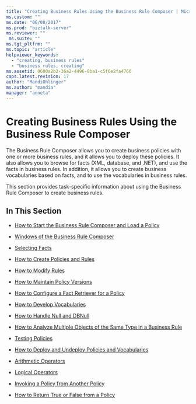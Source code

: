```yaml
---
title: "Creating Business Rules Using the Business Rule Composer | Microsoft Docs"
ms.custom: ""
ms.date: "06/08/2017"
ms.prod: "biztalk-server"
ms.reviewer: ""
 ms.suite: ""
ms.tgt_pltfrm: ""
ms.topic: "article"
helpviewer_keywords: 
  - "creating, business rules"
  - "business rules, creating"
ms.assetid: 0600a2b2-36a2-4496-8ba1-c5f6e2fa4760
caps.latest.revision: 17
author: "MandiOhlinger"
ms.author: "mandia"
manager: "anneta"
---
```

# Creating Business Rules Using the Business Rule Composer
The Business Rule Composer allows you to create business policies with one or more business rules, and it allows you to deploy these policies. It also allows you to browse for facts (XML, database, and .NET), and use the facts in business rules. In addition, it allows you to create business vocabularies based on facts, and to use the vocabularies in business rules.  
  
 This section provides task-specific information about using the Business Rule Composer to create business rules.  
  
## In This Section  
  
-   [How to Start the Business Rule Composer and Load a Policy](../core/how-to-start-the-business-rule-composer-and-load-a-policy.md)  
  
-   [Windows of the Business Rule Composer](../core/windows-of-the-business-rule-composer.md)  
  
-   [Selecting Facts](../core/selecting-facts.md)  
  
-   [How to Create Policies and Rules](../core/how-to-create-policies-and-rules.md)  
  
-   [How to Modify Rules](../core/how-to-modify-rules.md)  
  
-   [How to Maintain Policy Versions](../core/how-to-maintain-policy-versions.md)  
  
-   [How to Configure a Fact Retriever for a Policy](../core/how-to-configure-a-fact-retriever-for-a-policy.md)  
  
-   [How to Develop Vocabularies](../core/how-to-develop-vocabularies.md)  
  
-   [How to Handle Null and DBNull](../core/how-to-handle-null-and-dbnull.md)  
  
-   [How to Analyze Multiple Objects of the Same Type in a Business Rule](../core/how-to-analyze-multiple-objects-of-the-same-type-in-a-business-rule.md)  
  
-   [Testing Policies](../core/testing-policies.md)  
  
-   [How to Deploy and Undeploy Policies and Vocabularies](../core/how-to-deploy-and-undeploy-policies-and-vocabularies.md)  
  
-   [Arithmetic Operators](../core/arithmetic-operators.md)  
  
-   [Logical Operators](../core/logical-operators.md)  
  
-   [Invoking a Policy from Another Policy](../core/invoking-a-policy-from-another-policy.md)  
  
-   [How to Return True or False from a Policy](../core/how-to-return-true-or-false-from-a-policy.md)